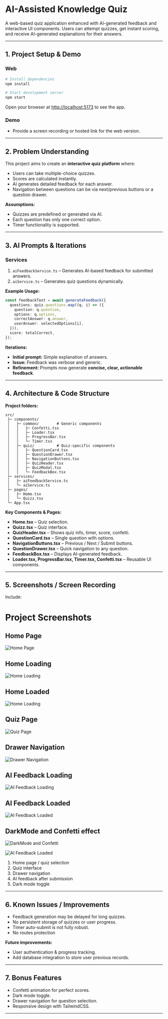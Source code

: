 # AI-Assisted Knowledge Quiz

A web-based quiz application enhanced with AI-generated feedback and interactive UI components. Users can attempt quizzes, get instant scoring, and receive AI-generated explanations for their answers.

---

## 1. Project Setup & Demo

### **Web**

```bash
# Install dependencies
npm install

# Start development server
npm start
```

Open your browser at [http://localhost:5173](http://localhost:5173) to see the app.

### **Demo**

* Provide a screen recording or hosted link for the web version.

---

## 2. Problem Understanding

This project aims to create an **interactive quiz platform** where:

* Users can take multiple-choice quizzes.
* Scores are calculated instantly.
* AI generates detailed feedback for each answer.
* Navigation between questions can be via next/previous buttons or a question drawer.

**Assumptions:**

* Quizzes are predefined or generated via AI.
* Each question has only one correct option.
* Timer functionality is supported.

---

## 3. AI Prompts & Iterations

### **Services**

1. `aiFeedbackService.ts` – Generates AI-based feedback for submitted answers.
2. `aiService.ts` – Generates quiz questions dynamically.

**Example Usage:**

```ts
const feedbackText = await generateFeedback({
  questions: quiz.questions.map((q, i) => ({
    question: q.question,
    options: q.options,
    correctAnswer: q.answer,
    userAnswer: selectedOptions[i],
  })),
  score: totalCorrect,
});
```

**Iterations:**

* **Initial prompt:** Simple explanation of answers.
* **Issue:** Feedback was verbose and generic.
* **Refinement:** Prompts now generate **concise, clear, actionable feedback**.

---

## 4. Architecture & Code Structure

**Project folders:**

```
src/
 ├─ components/
 │   ├─ common/        # Generic components
 │   │   ├─ Confetti.tsx
 │   │   ├─ Loader.tsx
 │   │   ├─ ProgressBar.tsx
 │   │   └─ Timer.tsx
 │   ├─ quiz/          # Quiz-specific components
 │   │   ├─ QuestionCard.tsx
 │   │   ├─ QuestionDrawer.tsx
 │   │   ├─ NavigationButtons.tsx
 │   │   ├─ QuizHeader.tsx
 │   │   ├─ QuizModal.tsx
 │   │   └─ FeedbackBox.tsx
 ├─ services/
 │   ├─ aiFeedbackService.ts
 │   └─ aiService.ts
 ├─ pages/
 │   ├─ Home.tsx
 │   └─ Quizz.tsx
 └─ App.tsx
```

**Key Components & Pages:**

* **Home.tsx** – Quiz selection.
* **Quizz.tsx** – Quiz interface.
* **QuizHeader.tsx** – Shows quiz info, timer, score, confetti.
* **QuestionCard.tsx** – Single question with options.
* **NavigationButtons.tsx** – Previous / Next / Submit buttons.
* **QuestionDrawer.tsx** – Quick navigation to any question.
* **FeedbackBox.tsx** – Displays AI-generated feedback.
* **Loader.tsx, ProgressBar.tsx, Timer.tsx, Confetti.tsx** – Reusable UI components.

---

## 5. Screenshots / Screen Recording

Include:

# Project Screenshots

## Home Page
![Home Page](/public//screenshots/home.png)

## Home Loading
![Home Loading](/publics/creenshots/homeLoading.png)

## Home Loaded
![Home Loading](/public/screenshots/homeLoaded.png)

## Quiz Page
![Quiz Page](/public/screenshots/quiz.png)

## Drawer Navigation
![Drawer Navigation](/public/screenshots/quizDrawer.png)

## AI Feedback Loading
![AI Feedback Loading](/public/screenshots/aifeedbackLoading.png)

## AI Feedback Loaded
![AI Feedback Loaded](/public/screenshots/aiFeedBackLoaded.png)

## DarkMode and Confetti effect
![DarkMode and Confetti](/public/screenshots/confetti.png)


![AI Feedback Loaded](/public/screenshots/aiFeedBackLoaded.png)

1. Home page / quiz selection
2. Quiz interface
3. Drawer navigation
4. AI feedback after submission
5. Dark mode toggle

---

## 6. Known Issues / Improvements

* Feedback generation may be delayed for long quizzes.
* No persistent storage of quizzes or user progress.
* Timer auto-submit is not fully robust.
* No routes protection 

**Future improvements:**

* User authentication & progress tracking.
* Add database integration to store user previous records.

---

## 7. Bonus Features

* Confetti animation for perfect scores.
* Dark mode toggle.
* Drawer navigation for question selection.
* Responsive design with TailwindCSS.

---

